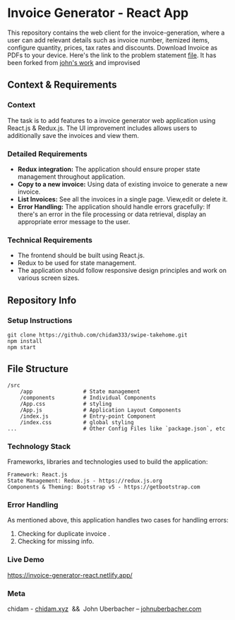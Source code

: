 # Invoice Generator - React App

This repository contains the web client for the invoice-generation, where a user can add relevant details such as invoice number, itemized items, configure quantity, prices, tax rates and discounts. Download Invoice as PDFs to your device. Here's the link to the problem statement [file](https://drive.google.com/file/d/1307DzolFWTZgZoV5osLUJc_UcL-PoaBI/view). It has been forked from [john's work](https://github.com/johnuberbacher/invoice-generator) and improvised

## Context & Requirements

### Context

The task is to add features to a invoice generator web application using React.js & Redux.js. The UI improvement includes allows users to additionally save the invoices and view them.

### Detailed Requirements

- **Redux integration:** The application should ensure proper state management throughout application.
- **Copy to a new invoice:** Using data of existing invoice to generate a new invoice.
- **List Invoices:** See all the invoices in a single page. View,edit or delete it.
- **Error Handling:** The application should handle errors gracefully: If there's an error in the file processing or data retrieval, display an appropriate error message to the user.

### Technical Requirements

- The frontend should be built using React.js.
- Redux to be used for state management.
- The application should follow responsive design principles and work on various screen sizes.

## Repository Info

### Setup Instructions

```
git clone https://github.com/chidam333/swipe-takehome.git
npm install                                                               
npm start
```

## File Structure

```
/src
    /app                # State management
    /components         # Individual Components
    /App.css            # styling
    /App.js             # Application Layout Components
    /index.js           # Entry-point Component
    /index.css          # global styling
...                     # Other Config Files like `package.json`, etc
```

### Technology Stack

Frameworks, libraries and technologies used to build the application:

```
Framework: React.js
State Management: Redux.js - https://redux.js.org
Components & Theming: Bootstrap v5 - https://getbootstrap.com
```
### Error Handling

As mentioned above, this application handles two cases for handling errors:

1. Checking for duplicate invoice .
2. Checking for missing info.


### Live Demo
https://invoice-generator-react.netlify.app/

### Meta

chidam - [chidam.xyz](https://chidam.xyz)
&nbsp;&&&nbsp; 
John Uberbacher – [johnuberbacher.com](https://johnuberbacher.com)
